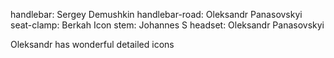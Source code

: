 handlebar: Sergey Demushkin
handlebar-road: Oleksandr Panasovskyi
seat-clamp: Berkah Icon
stem: Johannes S
headset: Oleksandr Panasovskyi

Oleksandr has wonderful detailed icons 
